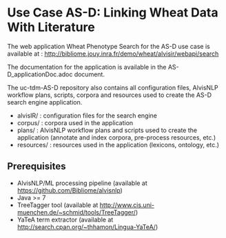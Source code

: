 # Use Case AS-D: Linking Wheat Data With Literature


The web application Wheat Phenotype Search for the AS-D use case is available at : http://bibliome.jouy.inra.fr/demo/wheat/alvisir/webapi/search

The documentation for the application is available in the AS-D_applicationDoc.adoc document.

The uc-tdm-AS-D repository also contains all configuration files, AlvisNLP workflow plans, scripts, corpora and resources used to create the AS-D search engine application.

- alvisIR/ : configuration files for the search engine
- corpus/ : corpora used in the application
- plans/ : AlvisNLP workflow plans and scripts used to create the application (annotate and index corpora, pre-process resources, etc.)
- resources/ : resources used in the application (lexicons, ontology, etc.)

## Prerequisites

- AlvisNLP/ML processing pipeline (available at https://github.com/Bibliome/alvisnlp)
- Java >= 7
- TreeTagger tool (available at http://www.cis.uni-muenchen.de/~schmid/tools/TreeTagger/)
- YaTeA term extractor (available at http://search.cpan.org/~thhamon/Lingua-YaTeA/)
